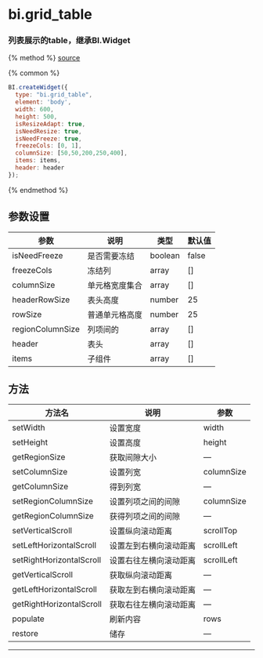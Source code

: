 # bi.grid_table

### 列表展示的table，继承BI.Widget

{% method %}
[source](https://jsfiddle.net/fineui/a936vcvj/)

{% common %}
```javascript
BI.createWidget({
  type: "bi.grid_table",
  element: 'body',
  width: 600,
  height: 500,
  isResizeAdapt: true,
  isNeedResize: true,
  isNeedFreeze: true,
  freezeCols: [0, 1],
  columnSize: [50,50,200,250,400],
  items: items,
  header: header
});
```

{% endmethod %}

## 参数设置
| 参数               | 说明      | 类型      | 默认值   |
| ---------------- | ------- | ------- | ----- |
| isNeedFreeze     | 是否需要冻结  | boolean | false |
| freezeCols       | 冻结列     | array   | []    |
| columnSize       | 单元格宽度集合 | array   | []    |
| headerRowSize    | 表头高度    | number  | 25    |
| rowSize          | 普通单元格高度 | number  | 25    |
| regionColumnSize | 列项间的    | array   | []    |
| header           | 表头      | array   | []    |
| items            | 子组件     | array   | []    |

## 方法
| 方法名                      | 说明          | 参数         |
| ------------------------ | ----------- | ---------- |
| setWidth                 | 设置宽度        | width      |
| setHeight                | 设置高度        | height     |
| getRegionSize            | 获取间隙大小      | —          |
| setColumnSize            | 设置列宽        | columnSize |
| getColumnSize            | 得到列宽        | —          |
| setRegionColumnSize      | 设置列项之间的间隙   | columnSize |
| getRegionColumnSize      | 获得列项之间的间隙   | —          |
| setVerticalScroll        | 设置纵向滚动距离    | scrollTop  |
| setLeftHorizontalScroll  | 设置左到右横向滚动距离 | scrollLeft |
| setRightHorizontalScroll | 设置右往左横向滚动距离 | scrollLeft |
| getVerticalScroll        | 获取纵向滚动距离    | —          |
| getLeftHorizontalScroll  | 获取左到右横向滚动距离 | —          |
| getRightHorizontalScroll | 获取右往左横向滚动距离 | —          |
| populate                 | 刷新内容        | rows       |
| restore                  | 储存          | —          |

------

